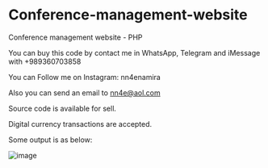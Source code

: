 # Conference-management-website
Conference management website - PHP

You can buy this code by contact me in WhatsApp, Telegram and iMessage with +989360703858

You can Follow me on Instagram: nn4enamira

Also you can send an email to nn4e@aol.com

Source code is available for sell.

Digital currency transactions are accepted.

Some output is as below:

![image](https://github.com/user-attachments/assets/1c7600f4-7b48-44d8-af40-6984f4a8a8ae)

